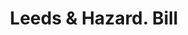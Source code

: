 ---
doi: 10.7916/D8X07K3F
date_other: '1853'
date_other_textual: '1853'
form: printed ephemera
genre:
- Invoices
name:
- Leeds & Hazard
object_in_context_url: https://biggert.cul.columbia.edu/items/view/ave_biggert_01051
subject_hierarchical_geographic:
- New York, New York, United States
subject_name:
- Leeds & Hazard
title: Leeds & Hazard. Bill
sort_title: Leeds & Hazard. Bill
call_number: ave_biggert_01051
coordinates:
- 40.71277777777778,-74.00583333333333
pid: ave_biggert_01051
identifiers: ave_biggert_01051
thumbnail: https://derivativo-1.library.columbia.edu/iiif/2/ldpd:344373/full/!256,256/0/native.jpg
permalink: /biggert/ave_biggert_01051/
layout: iiif-image-page
---